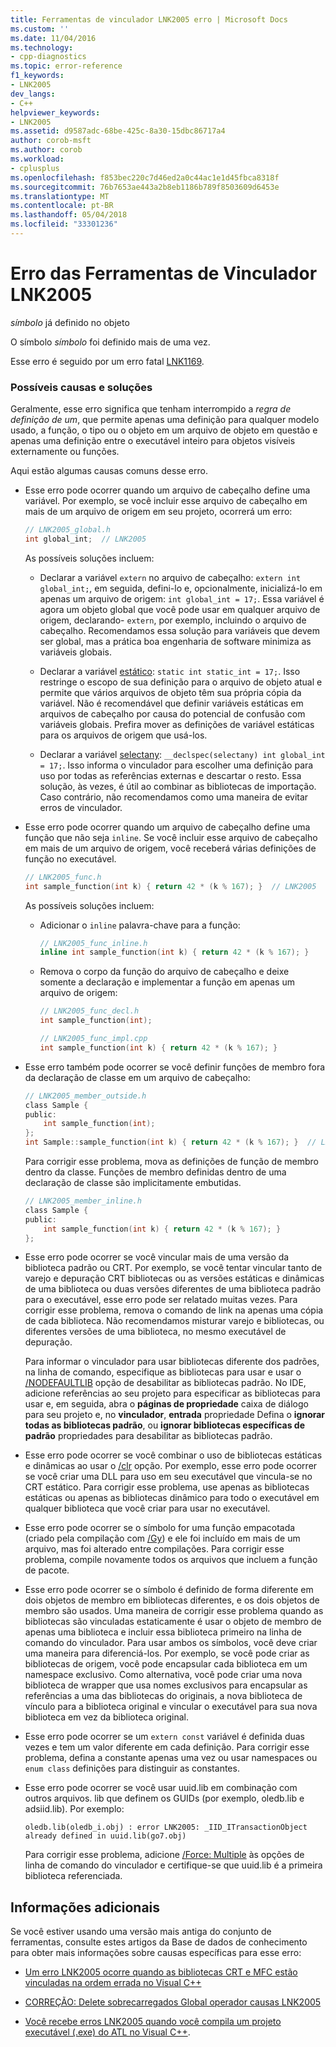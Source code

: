 ```yaml
---
title: Ferramentas de vinculador LNK2005 erro | Microsoft Docs
ms.custom: ''
ms.date: 11/04/2016
ms.technology:
- cpp-diagnostics
ms.topic: error-reference
f1_keywords:
- LNK2005
dev_langs:
- C++
helpviewer_keywords:
- LNK2005
ms.assetid: d9587adc-68be-425c-8a30-15dbc86717a4
author: corob-msft
ms.author: corob
ms.workload:
- cplusplus
ms.openlocfilehash: f853bec220c7d46ed2a0c44ac1e1d45fbca8318f
ms.sourcegitcommit: 76b7653ae443a2b8eb1186b789f8503609d6453e
ms.translationtype: MT
ms.contentlocale: pt-BR
ms.lasthandoff: 05/04/2018
ms.locfileid: "33301236"
---
```

# <a name="linker-tools-error-lnk2005"></a>Erro das Ferramentas de Vinculador LNK2005
*símbolo* já definido no objeto  
  
O símbolo *símbolo* foi definido mais de uma vez.   
  
Esse erro é seguido por um erro fatal [LNK1169](../../error-messages/tool-errors/linker-tools-error-lnk1169.md).  
  
### <a name="possible-causes-and-solutions"></a>Possíveis causas e soluções  
  
Geralmente, esse erro significa que tenham interrompido a *regra de definição de um*, que permite apenas uma definição para qualquer modelo usado, a função, o tipo ou o objeto em um arquivo de objeto em questão e apenas uma definição entre o executável inteiro para objetos visíveis externamente ou funções.  
  
Aqui estão algumas causas comuns desse erro.  
  
-   Esse erro pode ocorrer quando um arquivo de cabeçalho define uma variável. Por exemplo, se você incluir esse arquivo de cabeçalho em mais de um arquivo de origem em seu projeto, ocorrerá um erro:  
  
    ```h  
    // LNK2005_global.h  
    int global_int;  // LNK2005
    ```  
  
    As possíveis soluções incluem:  
  
    -   Declarar a variável `extern` no arquivo de cabeçalho: `extern int global_int;`, em seguida, defini-lo e, opcionalmente, inicializá-lo em apenas um arquivo de origem: `int global_int = 17;`. Essa variável é agora um objeto global que você pode usar em qualquer arquivo de origem, declarando- `extern`, por exemplo, incluindo o arquivo de cabeçalho. Recomendamos essa solução para variáveis que devem ser global, mas a prática boa engenharia de software minimiza as variáveis globais.  
    
    -   Declarar a variável [estático](../../cpp/storage-classes-cpp.md#static): `static int static_int = 17;`. Isso restringe o escopo de sua definição para o arquivo de objeto atual e permite que vários arquivos de objeto têm sua própria cópia da variável. Não é recomendável que definir variáveis estáticas em arquivos de cabeçalho por causa do potencial de confusão com variáveis globais. Prefira mover as definições de variável estáticas para os arquivos de origem que usá-los.  
  
    -   Declarar a variável [selectany](../../cpp/selectany.md): `__declspec(selectany) int global_int = 17;`. Isso informa o vinculador para escolher uma definição para uso por todas as referências externas e descartar o resto. Essa solução, às vezes, é útil ao combinar as bibliotecas de importação. Caso contrário, não recomendamos como uma maneira de evitar erros de vinculador.  
  
-   Esse erro pode ocorrer quando um arquivo de cabeçalho define uma função que não seja `inline`. Se você incluir esse arquivo de cabeçalho em mais de um arquivo de origem, você receberá várias definições de função no executável.  
    
    ```h  
    // LNK2005_func.h  
    int sample_function(int k) { return 42 * (k % 167); }  // LNK2005
    ```  
  
    As possíveis soluções incluem:  
  
    -   Adicionar o `inline` palavra-chave para a função: 

        ```h  
        // LNK2005_func_inline.h  
        inline int sample_function(int k) { return 42 * (k % 167); }  
        ```  
  
    -   Remova o corpo da função do arquivo de cabeçalho e deixe somente a declaração e implementar a função em apenas um arquivo de origem:  
  
        ```h  
        // LNK2005_func_decl.h  
        int sample_function(int);  
        ```  
  
        ```cpp  
        // LNK2005_func_impl.cpp  
        int sample_function(int k) { return 42 * (k % 167); }  
        ```  
-   Esse erro também pode ocorrer se você definir funções de membro fora da declaração de classe em um arquivo de cabeçalho:  
  
    ```h  
    // LNK2005_member_outside.h  
    class Sample {
    public:
        int sample_function(int);  
    };
    int Sample::sample_function(int k) { return 42 * (k % 167); }  // LNK2005
    ```  
  
    Para corrigir esse problema, mova as definições de função de membro dentro da classe. Funções de membro definidas dentro de uma declaração de classe são implicitamente embutidas.  
  
    ```h  
    // LNK2005_member_inline.h  
    class Sample {
    public:
        int sample_function(int k) { return 42 * (k % 167); }  
    };
    ```  
  
-   Esse erro pode ocorrer se você vincular mais de uma versão da biblioteca padrão ou CRT. Por exemplo, se você tentar vincular tanto de varejo e depuração CRT bibliotecas ou as versões estáticas e dinâmicas de uma biblioteca ou duas versões diferentes de uma biblioteca padrão para o executável, esse erro pode ser relatado muitas vezes. Para corrigir esse problema, remova o comando de link na apenas uma cópia de cada biblioteca. Não recomendamos misturar varejo e bibliotecas, ou diferentes versões de uma biblioteca, no mesmo executável de depuração.  
  
    Para informar o vinculador para usar bibliotecas diferente dos padrões, na linha de comando, especifique as bibliotecas para usar e usar o [/NODEFAULTLIB](../../build/reference/nodefaultlib-ignore-libraries.md) opção de desabilitar as bibliotecas padrão. No IDE, adicione referências ao seu projeto para especificar as bibliotecas para usar e, em seguida, abra o **páginas de propriedade** caixa de diálogo para seu projeto e, no **vinculador**, **entrada** propriedade Defina o **ignorar todas as bibliotecas padrão**, ou **ignorar bibliotecas específicas de padrão** propriedades para desabilitar as bibliotecas padrão.   
  
-   Esse erro pode ocorrer se você combinar o uso de bibliotecas estáticas e dinâmicas ao usar o [/clr](../../build/reference/clr-common-language-runtime-compilation.md) opção. Por exemplo, esse erro pode ocorrer se você criar uma DLL para uso em seu executável que vincula-se no CRT estático. Para corrigir esse problema, use apenas as bibliotecas estáticas ou apenas as bibliotecas dinâmico para todo o executável em qualquer biblioteca que você criar para usar no executável.  
  
-   Esse erro pode ocorrer se o símbolo for uma função empacotada (criado pela compilação com [/Gy](../../build/reference/gy-enable-function-level-linking.md)) e ele foi incluído em mais de um arquivo, mas foi alterado entre compilações. Para corrigir esse problema, compile novamente todos os arquivos que incluem a função de pacote.  
  
-   Esse erro pode ocorrer se o símbolo é definido de forma diferente em dois objetos de membro em bibliotecas diferentes, e os dois objetos de membro são usados. Uma maneira de corrigir esse problema quando as bibliotecas são vinculadas estaticamente é usar o objeto de membro de apenas uma biblioteca e incluir essa biblioteca primeiro na linha de comando do vinculador. Para usar ambos os símbolos, você deve criar uma maneira para diferenciá-los. Por exemplo, se você pode criar as bibliotecas de origem, você pode encapsular cada biblioteca em um namespace exclusivo. Como alternativa, você pode criar uma nova biblioteca de wrapper que usa nomes exclusivos para encapsular as referências a uma das bibliotecas do originais, a nova biblioteca de vínculo para a biblioteca original e vincular o executável para sua nova biblioteca em vez da biblioteca original.  
  
-   Esse erro pode ocorrer se um `extern const` variável é definida duas vezes e tem um valor diferente em cada definição. Para corrigir esse problema, defina a constante apenas uma vez ou usar namespaces ou `enum class` definições para distinguir as constantes.  
  
-   Esse erro pode ocorrer se você usar uuid.lib em combinação com outros arquivos. lib que definem os GUIDs (por exemplo, oledb.lib e adsiid.lib). Por exemplo:  
  
    ```Output  
    oledb.lib(oledb_i.obj) : error LNK2005: _IID_ITransactionObject  
    already defined in uuid.lib(go7.obj)  
    ```  
  
     Para corrigir esse problema, adicione [/Force: Multiple](../../build/reference/force-force-file-output.md) às opções de linha de comando do vinculador e certifique-se que uuid.lib é a primeira biblioteca referenciada.
  
## <a name="additional-information"></a>Informações adicionais  
  
Se você estiver usando uma versão mais antiga do conjunto de ferramentas, consulte estes artigos da Base de dados de conhecimento para obter mais informações sobre causas específicas para esse erro:  
  
-   [Um erro LNK2005 ocorre quando as bibliotecas CRT e MFC estão vinculadas na ordem errada no Visual C++](https://support.microsoft.com/kb/148652)  
  
-   [CORREÇÃO: Delete sobrecarregados Global operador causas LNK2005](https://support.microsoft.com/kb/140440)  
  
-   [Você recebe erros LNK2005 quando você compila um projeto executável (.exe) do ATL no Visual C++](https://support.microsoft.com/kb/184235).  
  
